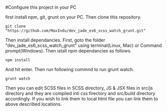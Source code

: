 #Configure this project in your PC

first install npm, git, grunt on your PC.
Then clone this repository.

    git clone "https://github.com/MaxIndu/dev_jade_es6_scss_watch_grunt.git"

Then install dependancies. First, goto the folder "dev_jade_es6_scss_watch_grunt" using terminal(Linux, Mac) or Command prompt(Windows). Then istall npm dependancies as follows.

    npm install

And hit enter. Then run following commnd to run grunt watch.

    grunt watch

Then you can edit SCSS files in SCSS directory, JS & JSX files in src/js directory and they are compiled inti css firectory and src/build directory accordingly.
If you wish to link them to local html file you can link them to above described locations.

